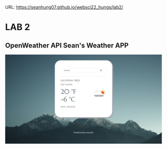 URL: https://seanhung07.github.io/websci22_hungs/lab2/
# LAB 2
## OpenWeather API Sean's Weather APP
 ![free](https://github.com/seanhung07/websci22_hungs/blob/main/lab2/lab2.png)
 